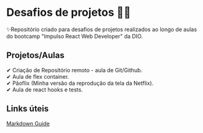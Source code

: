 # Desafios de projetos 🚀🚀
✨Repositório criado para desafios de projetos realizados ao longo de aulas do bootcamp "Impulso React Web Developer" da DIO.

## Projetos/Aulas
✔ Criação de Repositório remoto - aula de Git/Github. </br>
✔ Aula de flex container. </br>
✔ Pãoflix (Minha versão da reprodução da tela da Netflix). </br>
✔ Aula de react hooks e tests. 

## Links úteis 
[Markdown Guide](https://www.markdownguide.org/basic-syntax/)



